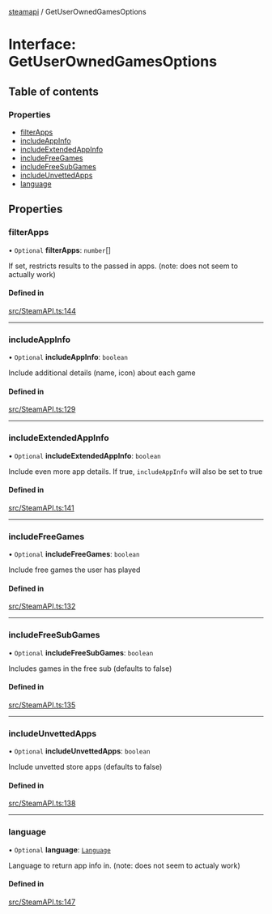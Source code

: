 [steamapi](../README.md) / GetUserOwnedGamesOptions

# Interface: GetUserOwnedGamesOptions

## Table of contents

### Properties

- [filterApps](GetUserOwnedGamesOptions.md#filterapps)
- [includeAppInfo](GetUserOwnedGamesOptions.md#includeappinfo)
- [includeExtendedAppInfo](GetUserOwnedGamesOptions.md#includeextendedappinfo)
- [includeFreeGames](GetUserOwnedGamesOptions.md#includefreegames)
- [includeFreeSubGames](GetUserOwnedGamesOptions.md#includefreesubgames)
- [includeUnvettedApps](GetUserOwnedGamesOptions.md#includeunvettedapps)
- [language](GetUserOwnedGamesOptions.md#language)

## Properties

### filterApps

• `Optional` **filterApps**: `number`[]

If set, restricts results to the passed in apps. (note: does not seem to actually work)

#### Defined in

[src/SteamAPI.ts:144](https://github.com/xDimGG/node-steamapi/blob/acff462/src/SteamAPI.ts#L144)

___

### includeAppInfo

• `Optional` **includeAppInfo**: `boolean`

Include additional details (name, icon) about each game

#### Defined in

[src/SteamAPI.ts:129](https://github.com/xDimGG/node-steamapi/blob/acff462/src/SteamAPI.ts#L129)

___

### includeExtendedAppInfo

• `Optional` **includeExtendedAppInfo**: `boolean`

Include even more app details. If true, `includeAppInfo` will also be set to true

#### Defined in

[src/SteamAPI.ts:141](https://github.com/xDimGG/node-steamapi/blob/acff462/src/SteamAPI.ts#L141)

___

### includeFreeGames

• `Optional` **includeFreeGames**: `boolean`

Include free games the user has played

#### Defined in

[src/SteamAPI.ts:132](https://github.com/xDimGG/node-steamapi/blob/acff462/src/SteamAPI.ts#L132)

___

### includeFreeSubGames

• `Optional` **includeFreeSubGames**: `boolean`

Includes games in the free sub (defaults to false)

#### Defined in

[src/SteamAPI.ts:135](https://github.com/xDimGG/node-steamapi/blob/acff462/src/SteamAPI.ts#L135)

___

### includeUnvettedApps

• `Optional` **includeUnvettedApps**: `boolean`

Include unvetted store apps (defaults to false)

#### Defined in

[src/SteamAPI.ts:138](https://github.com/xDimGG/node-steamapi/blob/acff462/src/SteamAPI.ts#L138)

___

### language

• `Optional` **language**: [`Language`](../README.md#language)

Language to return app info in. (note: does not seem to actualy work)

#### Defined in

[src/SteamAPI.ts:147](https://github.com/xDimGG/node-steamapi/blob/acff462/src/SteamAPI.ts#L147)
